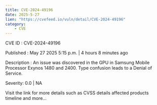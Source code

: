 ```yaml
---
title: CVE-2024-49196
date: 2025-5-27
lien: "https://cvefeed.io/vuln/detail/CVE-2024-49196"
category:
    - CVE
---
```


CVE ID : CVE-2024-49196

Published :  May 27
2025
5:15 p.m. | 4 hours
8 minutes ago

Description : An issue was discovered in the GPU in Samsung Mobile Processor Exynos 1480 and 2400. Type confusion leads to a Denial of Service.

Severity: 0.0 | NA

Visit the link for more details
such as CVSS details
affected products
timeline
and more...
